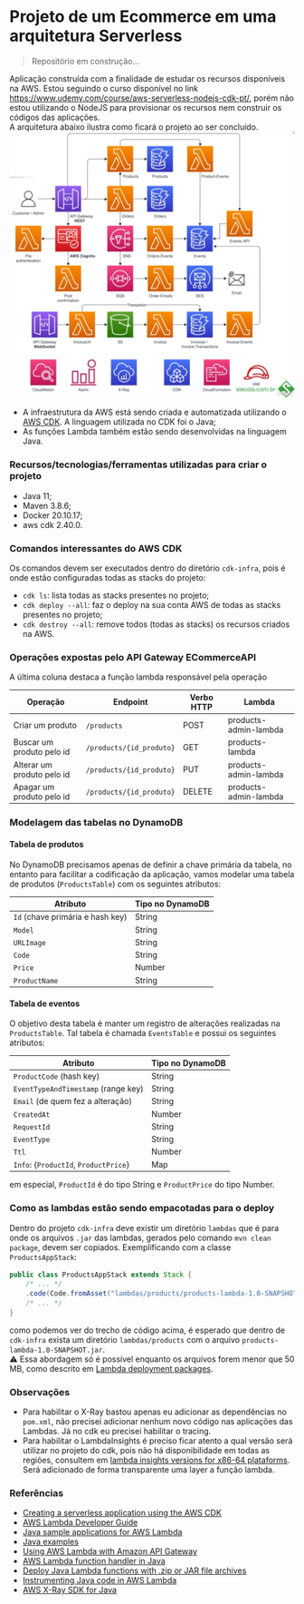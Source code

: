 # Projeto de um Ecommerce em uma arquitetura Serverless

> Repositório em construção...

Aplicação construída com a finalidade de estudar os recursos disponíveis na AWS. Estou seguindo o curso disponível no link https://www.udemy.com/course/aws-serverless-nodejs-cdk-pt/, porém não estou utilizando o NodeJS para provisionar os recursos nem construir os códigos das aplicações.  
A arquitetura abaixo ilustra como ficará o projeto ao ser concluído.  
![arquitetura do ecommerce](/images/arquitetura-ecommerce.png)

- A infraestrutura da AWS está sendo criada e automatizada utilizando o [AWS CDK](https://docs.aws.amazon.com/cdk/v2/guide/work-with-cdk-java.html). A linguagem utilizada no CDK foi o Java;
- As funções Lambda também estão sendo desenvolvidas na linguagem Java.


### Recursos/tecnologias/ferramentas utilizadas para criar o projeto
- Java 11;
- Maven 3.8.6;
- Docker 20.10.17;
- aws cdk 2.40.0.

### Comandos interessantes do AWS CDK
Os comandos devem ser executados dentro do diretório `cdk-infra`, pois é onde estão configuradas todas as stacks do projeto:
- `cdk ls`: lista todas as stacks presentes no projeto;
- `cdk deploy --all`: faz o deploy na sua conta AWS de todas as stacks presentes no projeto;
- `cdk destroy --all`: remove todos (todas as stacks) os recursos criados na AWS.

### Operações expostas pelo API Gateway ECommerceAPI

A última coluna destaca a função lambda responsável pela operação

| Operação | Endpoint | Verbo HTTP | Lambda |
| -------- | -------- | ---------- | ------ |
| Criar um produto | `/products` | POST | products-admin-lambda |
| Buscar um produto pelo id | `/products/{id_produto}` | GET | products-lambda |
| Alterar um produto pelo id | `/products/{id_produto}` | PUT | products-admin-lambda |
| Apagar um produto pelo id | `/products/{id_produto}` | DELETE | products-admin-lambda |

### Modelagem das tabelas no DynamoDB

#### Tabela de produtos
No DynamoDB precisamos apenas de definir a chave primária da tabela, no entanto para facilitar a codificação da aplicação, vamos modelar uma tabela de produtos (`ProductsTable`) com os seguintes atributos:

| Atributo | Tipo no DynamoDB |
| -------- | ---------------- |
| `Id` (chave primária e hash key) | String |
| `Model` | String |
| `URLImage` | String |
| `Code` | String |
| `Price` | Number |
| `ProductName` | String |


#### Tabela de eventos
O objetivo desta tabela é manter um registro de alterações realizadas na `ProductsTable`. Tal tabela é chamada `EventsTable` e possui os seguintes atributos:

| Atributo                            | Tipo no DynamoDB |
| ----------------------------------- | ---------------- |
| `ProductCode` (hash key)                   | String           |
| `EventTypeAndTimestamp` (range key) | String           |
| `Email` (de quem fez a alteração)   | String           |
| `CreatedAt`                         | Number           |
| `RequestId`                         | String           |
| `EventType`                         | String           |
| `Ttl`                               | Number           |
| `Info`: {`ProductId`, `ProductPrice`}      | Map              |

em especial, `ProductId` é do tipo String e `ProductPrice` do tipo Number.

### Como as lambdas estão sendo empacotadas para o deploy

Dentro do projeto `cdk-infra` deve existir um diretório `lambdas` que é para onde os arquivos `.jar` das lambdas, gerados pelo comando `mvn clean package`, devem ser copiados. Exemplificando com a classe `ProductsAppStack`:
```java
public class ProductsAppStack extends Stack {
    /* ... */
    .code(Code.fromAsset("lambdas/products/products-lambda-1.0-SNAPSHOT.jar"))
    /* ... */
}
```
como podemos ver do trecho de código acima, é esperado que dentro de `cdk-infra` exista um diretório `lambdas/products` com o arquivo `products-lambda-1.0-SNAPSHOT.jar`.  
:warning: Essa abordagem só é possível enquanto os arquivos forem menor que 50 MB, como descrito em [Lambda deployment packages](https://docs.aws.amazon.com/lambda/latest/dg/gettingstarted-package.html).


### Observações
- Para habilitar o X-Ray bastou apenas eu adicionar as dependências no `pom.xml`, não precisei adicionar nenhum novo código nas aplicações das Lambdas. Já no cdk eu precisei habilitar o tracing.
- Para habilitar o LambdaInsights é preciso ficar atento a qual versão será utilizar no projeto do cdk, pois não há disponibilidade em todas as regiões, consultem em [lambda insights versions for x86-64 plataforms](https://docs.aws.amazon.com/AmazonCloudWatch/latest/monitoring/Lambda-Insights-extension-versionsx86-64.html). Será adicionado de forma transparente uma layer a função lambda.


### Referências
- [Creating a serverless application using the AWS CDK](https://docs.aws.amazon.com/cdk/v2/guide/serverless_example.html)
- [AWS Lambda Developer Guide](https://github.com/awsdocs/aws-lambda-developer-guide)
- [Java sample applications for AWS Lambda](https://docs.aws.amazon.com/lambda/latest/dg/java-samples.html)
- [Java examples](https://github.com/aws-samples/aws-cdk-examples/tree/master/java)
- [Using AWS Lambda with Amazon API Gateway](https://docs.aws.amazon.com/lambda/latest/dg/services-apigateway.html)
- [AWS Lambda function handler in Java](https://docs.aws.amazon.com/lambda/latest/dg/java-handler.html)
- [Deploy Java Lambda functions with .zip or JAR file archives](https://docs.aws.amazon.com/lambda/latest/dg/java-package.html)
- [Instrumenting Java code in AWS Lambda](https://docs.aws.amazon.com/lambda/latest/dg/java-tracing.html)
- [AWS X-Ray SDK for Java](https://docs.aws.amazon.com/xray/latest/devguide/xray-sdk-java.html)